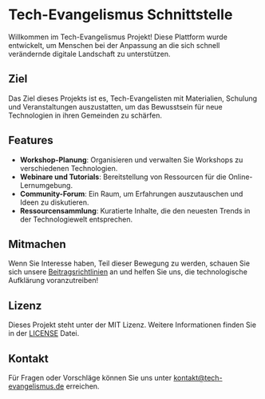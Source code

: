 # Tech-Evangelismus Schnittstelle

Willkommen im Tech-Evangelismus Projekt! Diese Plattform wurde entwickelt, um Menschen bei der Anpassung an die sich schnell verändernde digitale Landschaft zu unterstützen.

## Ziel
Das Ziel dieses Projekts ist es, Tech-Evangelisten mit Materialien, Schulung und Veranstaltungen auszustatten, um das Bewusstsein für neue Technologien in ihren Gemeinden zu schärfen.

## Features
- **Workshop-Planung**: Organisieren und verwalten Sie Workshops zu verschiedenen Technologien.
- **Webinare und Tutorials**: Bereitstellung von Ressourcen für die Online-Lernumgebung.
- **Community-Forum**: Ein Raum, um Erfahrungen auszutauschen und Ideen zu diskutieren.
- **Ressourcensammlung**: Kuratierte Inhalte, die den neuesten Trends in der Technologiewelt entsprechen.

## Mitmachen
Wenn Sie Interesse haben, Teil dieser Bewegung zu werden, schauen Sie sich unsere [Beitragsrichtlinien](CONTRIBUTING.md) an und helfen Sie uns, die technologische Aufklärung voranzutreiben!

## Lizenz
Dieses Projekt steht unter der MIT Lizenz. Weitere Informationen finden Sie in der [LICENSE](LICENSE) Datei.

## Kontakt
Für Fragen oder Vorschläge können Sie uns unter [kontakt@tech-evangelismus.de](mailto:kontakt@tech-evangelismus.de) erreichen.